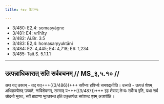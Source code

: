 ```yaml
---
title: १४० टिप्पण्यः

---
```

- 3/480: E2,4: somasyāgne
- 3/481: E4: vrīhīty
- 3/482: Ai.Br. 3.5
- 3/483: E2,4: homasaṃyuktāni
- 3/484: E2: 4,445; E4: 4,718; E6: 1,234
- 3/485: Tait.S. 5.1.1.1

____________________________________________


## उत्पन्नाधिकारात् सति सर्ववचनम् // MS_३,५.१० //

अथ यद् उक्तम् - तद् यत्+++({3/486})+++ सर्वेभ्यः हविर्भ्यः समवद्यतीति। उच्यते - उत्पन्नं शेषम् अधिकृत्यैतद् उच्यते, नाविशेषणम्, तस्माद् य+++({3/487})+++ इह शेषास् तेभ्यः सर्वेभ्य इति, यथा सर्व ओदनो भुक्तः, सर्वे ब्राह्मणा भुक्तवन्त इति प्रकृतापेक्षः सर्वशब्द एवम् अत्रापीति।
